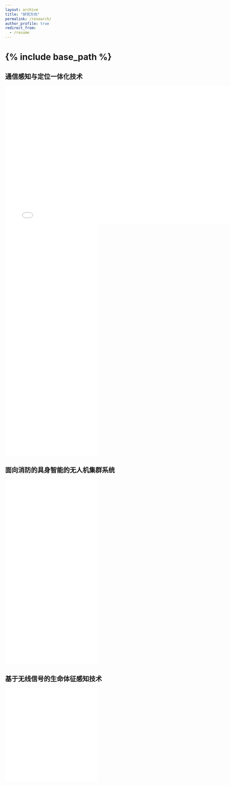 ```yaml
---
layout: archive
title: "研究方向"
permalink: /research/
author_profile: true
redirect_from:
  - /resume
---
```


{% include base_path %}
======

## 通信感知与定位一体化技术
<iframe src="//player.bilibili.com/player.html?isOutside=true&aid=114459989248308&bvid=BV1jSVUznESL&cid=29818816059&p=1" scrolling="no" border="0" frameborder="no" framespacing="0" allowfullscreen="true" style="width: 800px; height: 450px;"></iframe>

<iframe src="//player.bilibili.com/player.html?isOutside=true&aid=114426753583916&bvid=BV1eQGbzWE4o&cid=29718480686&p=1" scrolling="no" border="0" frameborder="no" framespacing="0" allowfullscreen="true"></iframe>

<iframe src="//player.bilibili.com/player.html?isOutside=true&aid=114199019653615&bvid=BV1koXrY8Ejs&cid=28984213588&p=1" scrolling="no" border="0" frameborder="no" framespacing="0" allowfullscreen="true"></iframe>

<iframe src="//player.bilibili.com/player.html?isOutside=true&aid=751797092&bvid=BV1xk4y1S7Hu&cid=1420486663&p=1" scrolling="no" border="0" frameborder="no" framespacing="0" allowfullscreen="true"></iframe>

<iframe src="//player.bilibili.com/player.html?isOutside=true&aid=862108530&bvid=BV16G4y1m77A&cid=945410501&p=1" scrolling="no" border="0" frameborder="no" framespacing="0" allowfullscreen="true"></iframe>

<iframe src="//player.bilibili.com/player.html?isOutside=true&aid=546058909&bvid=BV1Qq4y157WZ&cid=350630629&p=1" scrolling="no" border="0" frameborder="no" framespacing="0" allowfullscreen="true"></iframe>

## 面向消防的具身智能的无人机集群系统

<iframe src="//player.bilibili.com/player.html?isOutside=true&aid=393554461&bvid=BV1Sd4y1H744&cid=987916835&p=1" scrolling="no" border="0" frameborder="no" framespacing="0" allowfullscreen="true"></iframe>

<iframe src="//player.bilibili.com/player.html?isOutside=true&aid=521303301&bvid=BV1vM411U7dw&cid=923408739&p=1" scrolling="no" border="0" frameborder="no" framespacing="0" allowfullscreen="true"></iframe>

<iframe src="//player.bilibili.com/player.html?isOutside=true&aid=213709223&bvid=BV1Ta411a7zb&cid=590316822&p=1" scrolling="no" border="0" frameborder="no" framespacing="0" allowfullscreen="true"></iframe>

<iframe src="//player.bilibili.com/player.html?isOutside=true&aid=503115801&bvid=BV1SN411o7fS&cid=338091059&p=1" scrolling="no" border="0" frameborder="no" framespacing="0" allowfullscreen="true"></iframe>

## 基于无线信号的生命体征感知技术
<iframe src="//player.bilibili.com/player.html?isOutside=true&aid=114301125791431&bvid=BV1xEdpYsEQq&cid=29298132026&p=1" scrolling="no" border="0" frameborder="no" framespacing="0" allowfullscreen="true"></iframe>

<iframe src="//player.bilibili.com/player.html?isOutside=true&aid=113190239211139&bvid=BV1kYsbegEFP&cid=25978866968&p=1" scrolling="no" border="0" frameborder="no" framespacing="0" allowfullscreen="true"></iframe>
